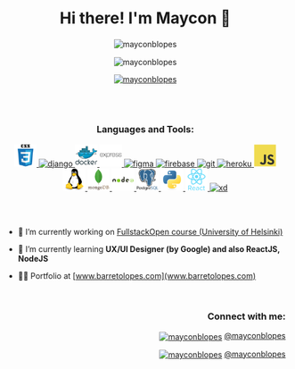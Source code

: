 <h1 align="center">Hi there! I'm Maycon 👋</h1>

<p align="center">
<a><img align="center" src="https://github-readme-stats.vercel.app/api?username=mayconblopes&show_icons=true&locale=en&theme=great-gatsby" alt="mayconblopes" /></a>
</p>

<!--
<a><img align="center" src="https://github-readme-stats.vercel.app/api/top-langs?username=mayconblopes&show_icons=true&locale=en&layout=compact&theme=great-gatsby" alt="mayconblopes" /></a>
-->
<p align="center">
<a><img align="center" src="https://github-readme-streak-stats.herokuapp.com/?user=mayconblopes&theme=great-gatsby" alt="mayconblopes" /></a>
</p>



<p align="center"> 
  <a href="https://github.com/ryo-ma/github-profile-trophy"><img src="https://github-profile-trophy.vercel.app/?username=mayconblopes&rank=-?&margin-w=15&margin-h=15&column=3&theme=dracula" alt="mayconblopes" /></a>
 </p>
 
<br>
<br>

<h3 align="center">Languages and Tools:</h3>
<p align="center"> <a href="https://www.w3schools.com/css/" target="_blank" rel="noreferrer"> <img src="https://raw.githubusercontent.com/devicons/devicon/master/icons/css3/css3-original-wordmark.svg" alt="css3" width="40" height="40"/> </a> <a href="https://www.djangoproject.com/" target="_blank" rel="noreferrer"> <img src="https://cdn.worldvectorlogo.com/logos/django.svg" alt="django" width="40" height="40"/> </a> <a href="https://www.docker.com/" target="_blank" rel="noreferrer"> <img src="https://raw.githubusercontent.com/devicons/devicon/master/icons/docker/docker-original-wordmark.svg" alt="docker" width="40" height="40"/> </a> <a href="https://expressjs.com" target="_blank" rel="noreferrer"> <img src="https://raw.githubusercontent.com/devicons/devicon/master/icons/express/express-original-wordmark.svg" alt="express" width="40" height="40"/> </a> <a href="https://www.figma.com/" target="_blank" rel="noreferrer"> <img src="https://www.vectorlogo.zone/logos/figma/figma-icon.svg" alt="figma" width="40" height="40"/> </a> <a href="https://firebase.google.com/" target="_blank" rel="noreferrer"> <img src="https://www.vectorlogo.zone/logos/firebase/firebase-icon.svg" alt="firebase" width="40" height="40"/> </a> <a href="https://git-scm.com/" target="_blank" rel="noreferrer"> <img src="https://www.vectorlogo.zone/logos/git-scm/git-scm-icon.svg" alt="git" width="40" height="40"/> </a> <a href="https://heroku.com" target="_blank" rel="noreferrer"> <img src="https://www.vectorlogo.zone/logos/heroku/heroku-icon.svg" alt="heroku" width="40" height="40"/> </a> <a href="https://developer.mozilla.org/en-US/docs/Web/JavaScript" target="_blank" rel="noreferrer"> <img src="https://raw.githubusercontent.com/devicons/devicon/master/icons/javascript/javascript-original.svg" alt="javascript" width="40" height="40"/> </a> <a href="https://www.linux.org/" target="_blank" rel="noreferrer"> <img src="https://raw.githubusercontent.com/devicons/devicon/master/icons/linux/linux-original.svg" alt="linux" width="40" height="40"/> </a> <a href="https://www.mongodb.com/" target="_blank" rel="noreferrer"> <img src="https://raw.githubusercontent.com/devicons/devicon/master/icons/mongodb/mongodb-original-wordmark.svg" alt="mongodb" width="40" height="40"/> </a> <a href="https://nodejs.org" target="_blank" rel="noreferrer"> <img src="https://raw.githubusercontent.com/devicons/devicon/master/icons/nodejs/nodejs-original-wordmark.svg" alt="nodejs" width="40" height="40"/> </a> <a href="https://www.postgresql.org" target="_blank" rel="noreferrer"> <img src="https://raw.githubusercontent.com/devicons/devicon/master/icons/postgresql/postgresql-original-wordmark.svg" alt="postgresql" width="40" height="40"/> </a> <a href="https://www.python.org" target="_blank" rel="noreferrer"> <img src="https://raw.githubusercontent.com/devicons/devicon/master/icons/python/python-original.svg" alt="python" width="40" height="40"/> </a> <a href="https://reactjs.org/" target="_blank" rel="noreferrer"> <img src="https://raw.githubusercontent.com/devicons/devicon/master/icons/react/react-original-wordmark.svg" alt="react" width="40" height="40"/> </a> <a href="https://www.adobe.com/products/xd.html" target="_blank" rel="noreferrer"> <img src="https://cdn.worldvectorlogo.com/logos/adobe-xd.svg" alt="xd" width="40" height="40"/> </a> </p>

<br>
<br>

- 🔭 I’m currently working on [FullstackOpen course (University of Helsinki)](https://fullstackopen.com)

- 🌱 I’m currently learning **UX/UI Designer (by Google) and also ReactJS, NodeJS**

- 👨‍💻 Portfolio at [www.barretolopes.com](www.barretolopes.com)

<br>

<h3 align="right">Connect with me:</h3>
<p align="right">
<a href="https://twitter.com/mayconblopes" target="blank"><img align="center" src="https://raw.githubusercontent.com/rahuldkjain/github-profile-readme-generator/master/src/images/icons/Social/twitter.svg" alt="mayconblopes" height="30" width="40" /></a>
<a href="https://twitter.com/mayconblopes" target="blank"><img align="center"/>@mayconblopes</a>

</p>
<p align="right">
<a href="https://www.linkedin.com/in/mayconblopes/" target="blank"><img align="center" src="https://raw.githubusercontent.com/rahuldkjain/github-profile-readme-generator/master/src/images/icons/Social/linked-in-alt.svg" alt="mayconblopes" height="30" width="40" /></a>
<a href="https://www.linkedin.com/in/mayconblopes/" target="blank"><img align="center"/>@mayconblopes</a>
</p>

